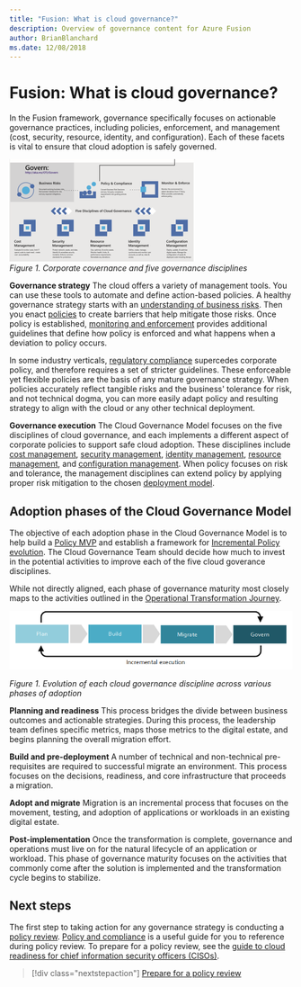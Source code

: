 ```yaml
---
title: "Fusion: What is cloud governance?"
description: Overview of governance content for Azure Fusion
author: BrianBlanchard
ms.date: 12/08/2018
---
```


# Fusion: What is cloud governance?

In the Fusion framework, governance specifically focuses on actionable governance practices, including policies, enforcement, and management (cost, security, resource, identity, and configuration). Each of these facets is vital to ensure that cloud adoption is safely governed.

![Corporate governance and governance disciplines](../_images/operational-transformation-govern.png)<br>
*Figure 1. Corporate covernance and five governance disciplines*

**Governance strategy** The cloud offers a variety of management tools. You can use these tools to automate and define action-based policies. A healthy governance strategy starts with an [understanding of business risks](policy-compliance/understanding-business-risk.md). Then you enact [policies](policy-compliance/overview.md) to create barriers that help mitigate those risks. Once policy is established, [monitoring and enforcement](monitoring-enforcement/overview.md) provides additional guidelines that define how policy is enforced and what happens when a deviation to policy occurs.

In some industry verticals, [regulatory compliance](policy-compliance/what-is-regulatory-compliance.md) supercedes corporate policy, and therefore requires a set of stricter guidelines. These enforceable yet flexible policies are the basis of any mature governance strategy. When policies accurately reflect tangible risks and the business' tolerance for risk, and not technical dogma, you can more easily adapt policy and resulting strategy to align with the cloud or any other technical deployment.

**Governance execution** The Cloud Governance Model focuses on the five disciplines of cloud governance, and each implements a different aspect of corporate policies to support safe cloud adoption. These disciplines include [cost management](cost-management/overview.md), [security management](security-management/overview.md), [identity management](identity-management/overview.md), [resource management](resource-management/overview.md), and [configuration management](configuration-management/overview.md). When policy focuses on risk and tolerance, the management disciplines can extend policy by applying proper risk mitigation to the chosen [deployment model](../getting-started/cloud-deployment-models.md).

## Adoption phases of the Cloud Governance Model

The objective of each adoption phase in the Cloud Governance Model is to help build a [Policy MVP](https://review.docs.microsoft.com/en-us/azure/architecture/cloud-adoption/governance/policy-compliance/overview) and establish a framework for [Incremental Policy evolution](https://review.docs.microsoft.com/en-us/azure/architecture/cloud-adoption/governance/policy-compliance/overview). The Cloud Governance Team should decide how much to invest in the potential activities to improve each of the five cloud goverance disciplines.

While not directly aligned, each phase of governance maturity most closely maps to the activities outlined in the [Operational Transformation Journey](https://review.docs.microsoft.com/en-us/azure/architecture/cloud-adoption/transformation-journeys/operational-transformation/overview).

![Four phases of adoption](../_images/adoption-phases.png)

*Figure 1. Evolution of each cloud governance discipline across various phases of adoption*

**Planning and readiness** This process bridges the divide between business outcomes and actionable strategies. During this process, the leadership team defines specific metrics, maps those metrics to the digital estate, and begins planning the overall migration effort.

**Build and pre-deployment** A number of technical and non-technical pre-requisites are required to successful migrate an environment. This process focuses on the decisions, readiness, and core infrastructure that proceeds a migration.

**Adopt and migrate** Migration is an incremental process that focuses on the movement, testing, and adoption of applications or workloads in an existing digital estate.

**Post-implementation** Once the transformation is complete, governance and operations must live on for the natural lifecycle of an application or workload. This phase of governance maturity focuses on the activities that commonly come after the solution is implemented and the transformation cycle begins to stabilize.

## Next steps

The first step to taking action for any governance strategy is conducting a [policy review](policy-compliance/what-is-a-cloud-policy-review.md). [Policy and compliance](policy-compliance/overview.md) is a useful guide for you to reference during policy review. To prepare for a policy review, see the [guide to cloud readiness for chief information security officers (CISOs)](how-can-a-ciso-prepare-for-the-cloud.md).

> [!div class="nextstepaction"]
> [Prepare for a policy review](policy-compliance/what-is-a-cloud-policy-review.md)
